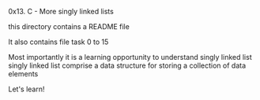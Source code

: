 0x13. C - More singly linked lists

this directory contains a README file

It also contains file task 0 to 15

Most importantly it is a learning opportunity to understand singly linked list
 singly linked list comprise a data structure for storing a collection of data elements

Let's learn!
